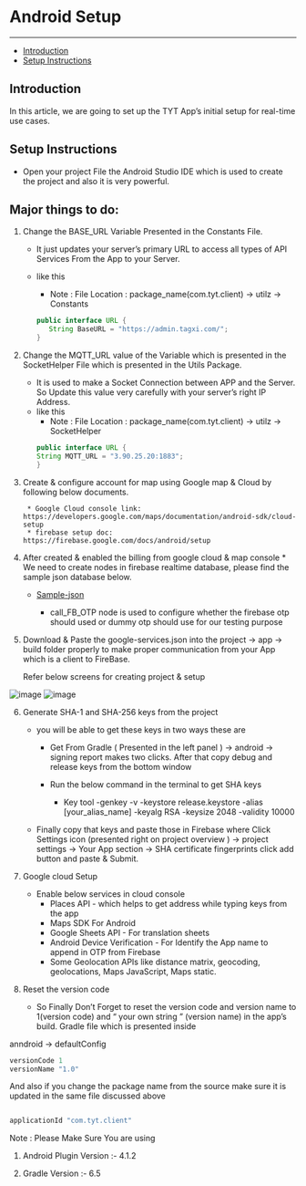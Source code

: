 # Android Setup

---

- [Introduction](#section-1)
- [Setup Instructions](#section-2)

<a name="section-1"></a>
## Introduction
In this article, we are going to set up the TYT App’s initial setup for real-time use cases. 

<a name="section-3"></a>
## Setup Instructions

* Open your project File the Android Studio IDE which is used to create the project and also it is very powerful.
    
Major things to do:
-------------------

1. Change the BASE_URL Variable Presented in the Constants File. 
    * It just updates your server’s primary URL to access all types of API Services From the App to your Server.
    * like this  
        *  Note : File Location : package_name(com.tyt.client) -> utilz -> Constants 

        ```java
        public interface URL {
           String BaseURL = "https://admin.tagxi.com/";
        }
        
        ```
        
2. Change the MQTT_URL value of the Variable which is presented in the SocketHelper File which is presented in the Utils Package.
    * It is used to make a Socket Connection between APP and the Server. So Update this value very carefully with your server’s right IP Address.
    * like this 
        * Note : File Location : package_name(com.tyt.client) -> utilz -> SocketHelper
        ```java
        public interface URL {
        String MQTT_URL = "3.90.25.20:1883";
        }
        
        ```
        

3. Create & configure account for map using Google map & Cloud by following below documents.

        * Google Cloud console link: https://developers.google.com/maps/documentation/android-sdk/cloud-setup
        * firebase setup doc: https://firebase.google.com/docs/android/setup


4. After created & enabled the billing from google cloud & map console
        * We need to create nodes in firebase realtime database, please find the sample json database below.

    - [Sample-json](https://admin.tagxi.com/firebase-database.json)

        * call_FB_OTP node is used to configure whether the firebase otp should used or dummy otp should use for our testing purpose

5. Download & Paste the google-services.json into the project -> app -> build folder properly to make proper communication from your App which is a client to FireBase.

    Refer below screens for creating project & setup

![image](../../images/android-manual/create-project.png)
![image](../../images/android-manual/firebase-auth.png)

6. Generate SHA-1 and SHA-256 keys from the project
    * you will be able to get these keys in two ways these are

        * Get From Gradle ( Presented in the left panel ) -> android -> signing report makes two clicks.
After that copy debug and release keys from the bottom window 
        
        * Run the below command in the terminal to get SHA keys

            * Key tool -genkey -v -keystore release.keystore -alias [your_alias_name] -keyalg RSA -keysize 2048 -validity 10000

    * Finally copy that keys and paste those in Firebase where
Click Settings icon (presented right on project overview ) -> project settings -> Your App section -> SHA certificate fingerprints click add button and paste & Submit.


7. Google cloud Setup
    * Enable below services in cloud console
        * Places API - which helps to get address while typing keys from the app
        * Maps SDK For Android
        * Google Sheets API - For translation sheets
        * Android Device Verification - For Identify the App name to append in OTP from Firebase
        * Some Geolocation APIs like distance matrix, geocoding, geolocations, Maps JavaScript, Maps static.


8. Reset the version code

    * So Finally Don’t Forget to reset the version code and version name to 1(version code) and “ your own string ” (version name) in the app’s build. Gradle file which is presented inside

anndroid -> defaultConfig
```java
versionCode 1
versionName "1.0"
```

And also if you change the package name from the source make sure it is updated in the same file discussed above
```java

applicationId "com.tyt.client"

```

Note : Please Make Sure You are using 

1. Android Plugin Version  :-  4.1.2

2. Gradle Version          :-  6.5

